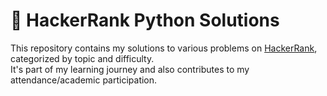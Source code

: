 
# 🐍 HackerRank Python Solutions

This repository contains my solutions to various problems on [HackerRank](https://www.hackerrank.com/), categorized by topic and difficulty.  
It's part of my learning journey and also contributes to my attendance/academic participation.
